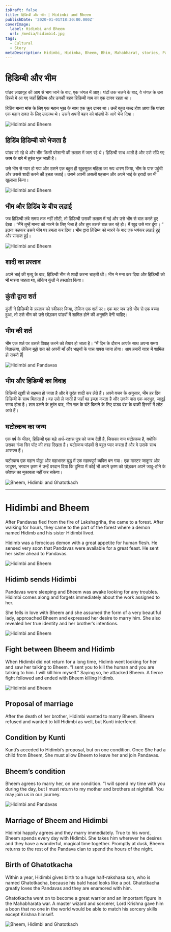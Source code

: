 ```yaml
---
isDraft: false
title: हिडिम्बी और भीम | Hidimbi and Bheem
publishDate: '2020-01-01T18:30:00.000Z'
coverImage:
  label: Hidimbi and Bheem
  url: /media/hidimbi4.jpg
tags:
  - Cultural
  - Story
metaDescription: Hidimbi, Hidimba, Bheem, Bhim, Mahabharat, stories, Pandavas, Ghatotkach
---
```


# हिडिम्बी और भीम

पांडव लाक्षागृह की आग से भाग जाने के बाद, एक जंगल में आए। घंटों तक चलने के बाद, वे जंगल के उस हिस्से में आ गए जहाँ हिडिम्ब और उनकी बहन हिडिम्बी नाम का एक दानव रहता था।

हिडिंब मानव मांस के लिए एक महान भूख के साथ एक क्रूर दानव था। उन्हें बहुत जल्द होश आया कि पांडव एक महान दावत के लिए उपलब्ध थे। उसने अपनी बहन को पांडवों के आगे भेज दिया।

![Hidimbi and Bheem](/media/hidimbi3.jpg)

## हिडिंब हिडिम्बी को भेजता है

पांडव सो रहे थे और भीम किसी परेशानी की तलाश में जाग रहे थे। हिडिम्बी साथ आती है और उसे सौंपे गए काम के बारे में तुरंत भूल जाती है।

उसे भीम से प्यार हो गया और उसने एक बहुत ही खूबसूरत महिला का रूप धारण किया, भीम के पास पहुंची और उससे शादी करने की इच्छा जताई। उसने अपनी असली पहचान और अपने भाई के इरादों का भी खुलासा किया।

![Hidimbi and Bheem](/media/hidimbi5.jpg)


## भीम और हिडिंब के बीच लड़ाई

जब हिडिम्बी लंबे समय तक नहीं लौटी, तो हिडिम्बी उसकी तलाश में गई और उसे भीम से बात करते हुए देखा। “मैंने तुम्हें मानव को मारने के लिए भेजा है और तुम उससे बात कर रहे हो। मैं खुद उसे मार दूंगा। ” इतना कहकर उसने भीम पर हमला कर दिया। भीम द्वारा हिडिम्ब को मारने के बाद एक भयंकर लड़ाई हुई और समाप्त हुई।

![Hidimbi and Bheem](/media/hidimbi6.jpg)


## शादी का प्रस्ताव

अपने भाई की मृत्यु के बाद, हिडिम्बी भीम से शादी करना चाहती थी। भीम ने मना कर दिया और हिडिम्बी को भी मारना चाहता था, लेकिन कुंती ने हस्तक्षेप किया।

## कुंती द्वारा शर्त

कुंती ने हिडिम्बी के प्रस्ताव को स्वीकार किया, लेकिन एक शर्त पर। एक बार जब उसे भीम से एक बच्चा हुआ, तो उसे भीम को उसे छोड़कर पांडवों में शामिल होने की अनुमति देनी चाहिए।

## भीम की शर्त

भीम एक शर्त पर उससे विवाह करने को तैयार हो जाता है। “मैं दिन के दौरान आपके साथ अपना समय बिताऊंगा, लेकिन मुझे रात को अपनी माँ और भाइयों के पास वापस जाना होगा। आप हमारी यात्रा में शामिल हो सकते हैं|

![Hidimbi and Pandavas](/media/hidimbi1.jpg)


## भीम और हिडिम्बी का विवाह

हिडिम्बी खुशी से सहमत हो जाता है और वे तुरंत शादी कर लेते हैं। अपने वचन के अनुसार, भीम हर दिन हिडिम्बी के साथ बिताता है। वह उसे ले जाती है जहाँ वह इच्छा करता है और उनके पास एक अद्भुत, जादुई समय होता है। शाम ढलने के तुरंत बाद, भीम रात के घंटे बिताने के लिए पांडव वंश के बाकी हिस्सों में लौट आते हैं।

## घटोत्कच का जन्म

एक वर्ष के भीतर, हिडिम्बी एक बड़े अर्ध-राक्षस पुत्र को जन्म देती है, जिसका नाम घटोत्कच है, क्योंकि उसका गंजा सिर पॉट की तरह दिखता है। घटोत्कच पांडवों से बहुत प्यार करता है और वे उसके साथ आसक्त हैं।

घटोत्कच एक महान योद्धा और महाभारत युद्ध में एक महत्वपूर्ण व्यक्ति बन गया। एक मास्टर जादूगर और जादूगर, भगवान कृष्ण ने उन्हें वरदान दिया कि दुनिया में कोई भी अपने कृष्ण को छोड़कर अपने जादू-टोने के कौशल का मुकाबला नहीं कर सकेगा।

![Bheem, Hidimbi and Ghatotkach](/media/hidimbi2.jpg)

---

# Hidimbi and Bheem

After Pandavas fled from the fire of Lakshagriha, the came to a forest. After walking for hours, they came to the part of the forest where a demon named Hidimb and his sister Hidimbi lived.

Hidimb was a ferocious demon with a great appetite for human flesh. He sensed very soon that Pandavas were available for a great feast. He sent her sister ahead to Pandavas.

![Hidimbi and Bheem](/media/hidimbi3.jpg)

## Hidimb sends Hidimbi

Pandavas were sleeping and Bheem was awake looking for any troubles. Hidimbi comes along and forgets immediately about the work assigned to her.

She fells in love with Bheem and she assumed the form of a very beautiful lady, approached Bheem and expressed her desire to marry him. She also revealed her true identity and her brother’s intentions.

![Hidimbi and Bheem](/media/hidimbi5.jpg)


## Fight between Bheem and Hidimb

When Hidimbi did not return for a long time, Hidimb went looking for her and saw her talking to Bheem. “I sent you to kill the human and you are talking to him. I will kill him myself.” Saying so, he attacked Bheem. A fierce fight followed and ended with Bheem killing Hidimb.

![Hidimbi and Bheem](/media/hidimbi6.jpg)

## Proposal of marriage

After the death of her brother, Hidimbi wanted to marry Bheem. Bheem refused and wanted to kill Hidimbi as well, but Kunti interfered.

## Condition by Kunti

Kunti’s acceded to Hidimbi’s proposal, but on one condition. Once She had a child from Bheem, She must allow Bheem to leave her and join Pandavas.

## Bheem’s condition

Bheem agrees to marry her, on one condition. “I will spend my time with you during the day, but I must return to my mother and brothers at nightfall. You may join us in our journey.

![Hidimbi and Pandavas](/media/hidimbi1.jpg)

## Marriage of Bheem and Hidimbi

Hidimbi happily agrees and they marry immediately. True to his word, Bheem spends every day with Hidimbi. She takes him wherever he desires and they have a wonderful, magical time together. Promptly at dusk, Bheem returns to the rest of the Pandava clan to spend the hours of the night.

## Birth of Ghatotkacha

Within a year, Hidimbi gives birth to a huge half-rakshasa son, who is named Ghatotkacha, because his bald head looks like a pot. Ghatotkacha greatly loves the Pandavas and they are enamored with him.

Ghatotkacha went on to become a great warrior and an important figure in the Mahabharata war. A master wizard and sorcerer, Lord Krishna gave him a boon that no one in the world would be able to match his sorcery skills except Krishna himself.

![Bheem, Hidimbi and Ghatotkach](/media/hidimbi2.jpg)
